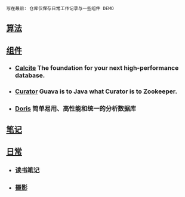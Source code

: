 `写在最前: 仓库仅保存日常工作记录与一些组件 DEMO`

## [算法](./src/main/java/code/README.md)
## [组件](./src/main/java/demo)
* ### [Calcite](./src/mark/calcite/calcite.md) The foundation for your next high-performance database.
* ### [Curator](./src/mark/curator.md) Guava is to Java what Curator is to Zookeeper.
* ### [Doris](./src/mark/doris/doris.md) 简单易用、高性能和统一的分析数据库
## [笔记](./src/mark)
## [日常](./日常)
* ### [读书笔记](./日常/读书笔记/README.md)
* ### [摄影](./日常/摄影/photography.md) 

[//]: # (* ### [关于生活的思考]&#40;./日常/关于生活的思考.md&#41;)
